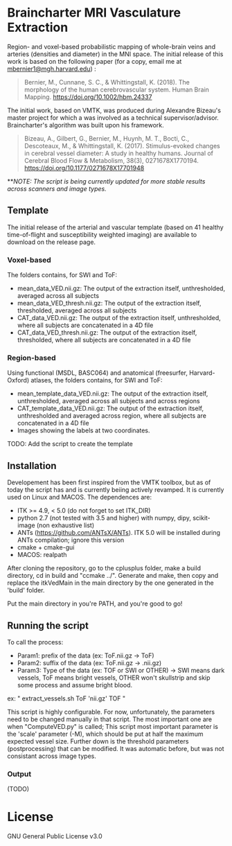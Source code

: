 # Braincharter MRI Vasculature Extraction

Region- and voxel-based probabilistic mapping of whole-brain veins and arteries (densities and diameter) in the MNI space. The initial release of this work is based on the following paper (for a copy, email me at <mbernier1@mgh.harvard.edu>) :

> Bernier, M., Cunnane, S. C., & Whittingstall, K. (2018). The morphology of the human cerebrovascular system. Human Brain Mapping. https://doi.org/10.1002/hbm.24337

The initial work, based on VMTK, was produced during Alexandre Bizeau's master project for which a was involved as a technical supervisor/advisor. Braincharter's algorithm was built upon his framework.

> Bizeau, A., Gilbert, G., Bernier, M., Huynh, M. T., Bocti, C., Descoteaux, M., & Whittingstall, K. (2017). Stimulus-evoked changes in cerebral vessel diameter: A study in healthy humans. Journal of Cerebral Blood Flow & Metabolism, 38(3), 0271678X1770194. https://doi.org/10.1177/0271678X17701948

***NOTE: The script is being currently updated for more stable results across scanners and image types.*

## Template

The initial release of the arterial and vascular template (based on 41 healthy time-of-flight and susceptibility weighted imaging) are available to download on the release page.

### Voxel-based

The folders contains, for SWI and ToF:
- mean_data_VED.nii.gz: The output of the extraction itself, unthresholded, averaged across all subjects
- mean_data_VED_thresh.nii.gz: The output of the extraction itself, thresholded, averaged across all subjects
- CAT_data_VED.nii.gz: The output of the extraction itself, unthresholded, where all subjects are concatenated in a 4D file
- CAT_data_VED_thresh.nii.gz: The output of the extraction itself, thresholded, where all subjects are concatenated in a 4D file

### Region-based

Using functional (MSDL, BASC064) and anatomical (freesurfer, Harvard-Oxford) atlases, the folders contains, for SWI and ToF:

- mean_template_data_VED.nii.gz: The output of the extraction itself, unthresholded, averaged across all subjects and across regions
- CAT_template_data_VED.nii.gz: The output of the extraction itself, unthresholded and averaged across region, where all subjects are concatenated in a 4D file
- Images showing the labels at two coordinates.

TODO: Add the script to create the template

## Installation

Developement has been first inspired from the VMTK toolbox, but as of today the script has and is currently beiing actively revamped. It is currently used on Linux and MACOS. The dependences are:

- ITK >= 4.9, < 5.0 (do not forget to set ITK_DIR)
- python 2.7 (not tested with 3.5 and higher) with numpy, dipy, scikit-image (non exhaustive list)
- ANTs (https://github.com/ANTsX/ANTs). ITK 5.0 will be installed during ANTs compilation; ignore this version
- cmake + cmake-gui
- MACOS: realpath

After cloning the repository, go to the cplusplus folder, make a build directory, cd in build and "ccmake ../". Generate and make, then copy and replace the itkVedMain in the main directory by the one generated in the 'build' folder.

Put the main directory in you're PATH, and you're good to go!

## Running the script

To call the process:
- Param1: prefix of the data (ex: ToF.nii.gz -> ToF)
- Param2: suffix of the data (ex: ToF.nii.gz -> .nii.gz)
- Param3: Type of the data (ex: TOF or SWI or OTHER) -> SWI means dark vessels, ToF means bright vessels, OTHER won't skullstrip and skip some process and assume bright blood.

ex: " extract_vessels.sh ToF 'nii.gz' TOF "

This script is highly configurable. For now, unfortunately, the parameters need to be changed manually in that script. The most important one are when "ComputeVED.py" is called; This script most important parameter is the 'scale' parameter (-M), which should be put at half the maximum expected vessel size. Further down is the threshold parameters (postprocessing) that can be modified. It was automatic before, but was not consistant across image types.

### Output
(TODO)

# License
GNU General Public License v3.0
